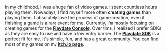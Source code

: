 In my childhood, I was a huge fan of video games. I spent countless hours playing them. Nowadays, I find myself more often **creating games** than playing them. I absolutely love the process of game creation, even if finishing a game is a rare event for me. Currently, I'm mostly focusing on creating games for the [**Playdate Console**](https://play.date/). Over time, I realized I prefer SDKs as they are easy to use and have a low entry barrier. The [**Playdate SDK**](https://play.date/dev/) is a perfect fit for me. It's simple, fun, and has a great community. You can find most of my games on my [**itch.io page**](https://divingavran.itch.io).
